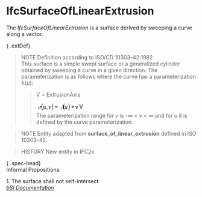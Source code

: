 IfcSurfaceOfLinearExtrusion
===========================
The _IfcSurfaceOfLinearExtrusion_ is a surface derived by sweeping a curve
along a vector.  
  
{ .extDef}  
> NOTE  Definition according to ISO/CD 10303-42:1992  
> This surface is a simple swept surface or a generalized cylinder obtained by
> sweeping a curve in a given direction. The parameterization is as follows
> where the curve has a parameterization λ(_u_):  
>> V = ExtrusionAxis  
>>  
>> ![Image](figures/ifcsurfaceoflinearextrusion-math1.gif)  
> The parameterization range for _v_ is -∞ < _v_ < ∞ and for _u_ it is defined
> by the curve parameterization.  
  
> NOTE  Entity adapted from **surface_of_linear_extrusion** defined in ISO
> 10303-42.  
  
> HISTORY  New entity in IFC2x.  
  
{ .spec-head}  
Informal Propositions:  
  
1\. The surface shall not self-intersect  
[ _bSI
Documentation_](https://standards.buildingsmart.org/IFC/DEV/IFC4_2/FINAL/HTML/schema/ifcgeometryresource/lexical/ifcsurfaceoflinearextrusion.htm)


